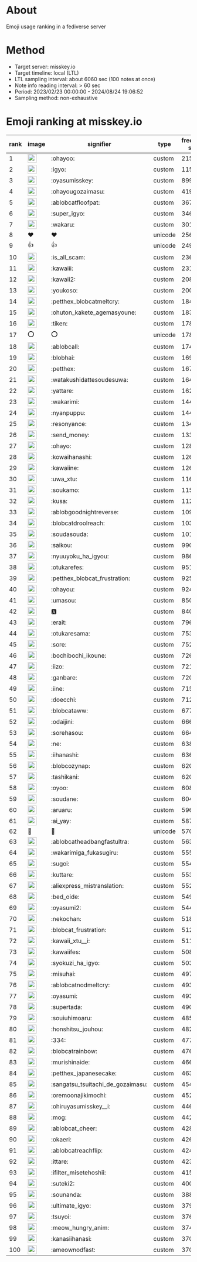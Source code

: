 # About
Emoji usage ranking in a fediverse server

# Method
- Target server: misskey.io
- Target timeline: local (LTL)
- LTL sampling interval: about 6060 sec (100 notes at once)
- Note info reading interval: > 60 sec
- Period: 2023/02/23 00:00:00 - 2024/08/24 19:06:52 
- Sampling method: non-exhaustive

# Emoji ranking at misskey.io

|rank|image|signifier|type|frequency score|
|----|----|----|----|----|
|1|<img height="24" src="https://misskey.io/emoji/ohayoo.webp">|:ohayoo:|custom|215344|
|2|<img height="24" src="https://misskey.io/emoji/igyo.webp">|:igyo:|custom|115478|
|3|<img height="24" src="https://misskey.io/emoji/oyasumisskey.webp">|:oyasumisskey:|custom|89904|
|4|<img height="24" src="https://misskey.io/emoji/ohayougozaimasu.webp">|:ohayougozaimasu:|custom|41941|
|5|<img height="24" src="https://misskey.io/emoji/ablobcatfloofpat.webp">|:ablobcatfloofpat:|custom|36782|
|6|<img height="24" src="https://misskey.io/emoji/super_igyo.webp">|:super_igyo:|custom|34645|
|7|<img height="24" src="https://misskey.io/emoji/wakaru.webp">|:wakaru:|custom|30101|
|8|❤|❤|unicode|25644|
|9|👍|👍|unicode|24935|
|10|<img height="24" src="https://misskey.io/emoji/is_all_scam.webp">|:is_all_scam:|custom|23600|
|11|<img height="24" src="https://misskey.io/emoji/kawaiii.webp">|:kawaiii:|custom|23155|
|12|<img height="24" src="https://misskey.io/emoji/kawaii2.webp">|:kawaii2:|custom|20881|
|13|<img height="24" src="https://misskey.io/emoji/youkoso.webp">|:youkoso:|custom|20069|
|14|<img height="24" src="https://misskey.io/emoji/petthex_blobcatmeltcry.webp">|:petthex_blobcatmeltcry:|custom|18416|
|15|<img height="24" src="https://misskey.io/emoji/ohuton_kakete_agemasyoune.webp">|:ohuton_kakete_agemasyoune:|custom|18341|
|16|<img height="24" src="https://misskey.io/emoji/tiken.webp">|:tiken:|custom|17896|
|17|⭕|⭕|unicode|17803|
|18|<img height="24" src="https://misskey.io/emoji/ablobcall.webp">|:ablobcall:|custom|17411|
|19|<img height="24" src="https://misskey.io/emoji/blobhai.webp">|:blobhai:|custom|16938|
|20|<img height="24" src="https://misskey.io/emoji/petthex.webp">|:petthex:|custom|16786|
|21|<img height="24" src="https://misskey.io/emoji/watakushidattesoudesuwa.webp">|:watakushidattesoudesuwa:|custom|16461|
|22|<img height="24" src="https://misskey.io/emoji/yattare.webp">|:yattare:|custom|16283|
|23|<img height="24" src="https://misskey.io/emoji/wakarimi.webp">|:wakarimi:|custom|14491|
|24|<img height="24" src="https://misskey.io/emoji/nyanpuppu.webp">|:nyanpuppu:|custom|14413|
|25|<img height="24" src="https://misskey.io/emoji/resonyance.webp">|:resonyance:|custom|13482|
|26|<img height="24" src="https://misskey.io/emoji/send_money.webp">|:send_money:|custom|13318|
|27|<img height="24" src="https://misskey.io/emoji/ohayo.webp">|:ohayo:|custom|12848|
|28|<img height="24" src="https://misskey.io/emoji/kowaihanashi.webp">|:kowaihanashi:|custom|12681|
|29|<img height="24" src="https://misskey.io/emoji/kawaiine.webp">|:kawaiine:|custom|12657|
|30|<img height="24" src="https://misskey.io/emoji/uwa_xtu.webp">|:uwa_xtu:|custom|11634|
|31|<img height="24" src="https://misskey.io/emoji/soukamo.webp">|:soukamo:|custom|11523|
|32|<img height="24" src="https://misskey.io/emoji/kusa.webp">|:kusa:|custom|11208|
|33|<img height="24" src="https://misskey.io/emoji/ablobgoodnightreverse.webp">|:ablobgoodnightreverse:|custom|10998|
|34|<img height="24" src="https://misskey.io/emoji/blobcatdroolreach.webp">|:blobcatdroolreach:|custom|10372|
|35|<img height="24" src="https://misskey.io/emoji/soudasouda.webp">|:soudasouda:|custom|10117|
|36|<img height="24" src="https://misskey.io/emoji/saikou.webp">|:saikou:|custom|9909|
|37|<img height="24" src="https://misskey.io/emoji/nyuuyoku_ha_igyou.webp">|:nyuuyoku_ha_igyou:|custom|9860|
|38|<img height="24" src="https://misskey.io/emoji/otukarefes.webp">|:otukarefes:|custom|9515|
|39|<img height="24" src="https://misskey.io/emoji/petthex_blobcat_frustration.webp">|:petthex_blobcat_frustration:|custom|9259|
|40|<img height="24" src="https://misskey.io/emoji/ohayou.webp">|:ohayou:|custom|9240|
|41|<img height="24" src="https://misskey.io/emoji/umasou.webp">|:umasou:|custom|8503|
|42|<img height="24" src="https://misskey.io/emoji/a.webp">|:a:|custom|8407|
|43|<img height="24" src="https://misskey.io/emoji/erait.webp">|:erait:|custom|7961|
|44|<img height="24" src="https://misskey.io/emoji/otukaresama.webp">|:otukaresama:|custom|7535|
|45|<img height="24" src="https://misskey.io/emoji/sore.webp">|:sore:|custom|7526|
|46|<img height="24" src="https://misskey.io/emoji/bochibochi_ikoune.webp">|:bochibochi_ikoune:|custom|7269|
|47|<img height="24" src="https://misskey.io/emoji/iizo.webp">|:iizo:|custom|7211|
|48|<img height="24" src="https://misskey.io/emoji/ganbare.webp">|:ganbare:|custom|7207|
|49|<img height="24" src="https://misskey.io/emoji/iine.webp">|:iine:|custom|7157|
|50|<img height="24" src="https://misskey.io/emoji/doecchi.webp">|:doecchi:|custom|7125|
|51|<img height="24" src="https://misskey.io/emoji/blobcataww.webp">|:blobcataww:|custom|6778|
|52|<img height="24" src="https://misskey.io/emoji/odaijini.webp">|:odaijini:|custom|6665|
|53|<img height="24" src="https://misskey.io/emoji/sorehasou.webp">|:sorehasou:|custom|6642|
|54|<img height="24" src="https://misskey.io/emoji/ne.webp">|:ne:|custom|6381|
|55|<img height="24" src="https://misskey.io/emoji/iihanashi.webp">|:iihanashi:|custom|6360|
|56|<img height="24" src="https://misskey.io/emoji/blobcozynap.webp">|:blobcozynap:|custom|6203|
|57|<img height="24" src="https://misskey.io/emoji/tashikani.webp">|:tashikani:|custom|6202|
|58|<img height="24" src="https://misskey.io/emoji/oyoo.webp">|:oyoo:|custom|6081|
|59|<img height="24" src="https://misskey.io/emoji/soudane.webp">|:soudane:|custom|6048|
|60|<img height="24" src="https://misskey.io/emoji/aruaru.webp">|:aruaru:|custom|5969|
|61|<img height="24" src="https://misskey.io/emoji/ai_yay.webp">|:ai_yay:|custom|5876|
|62|🎉|🎉|unicode|5703|
|63|<img height="24" src="https://misskey.io/emoji/ablobcatheadbangfastultra.webp">|:ablobcatheadbangfastultra:|custom|5631|
|64|<img height="24" src="https://misskey.io/emoji/wakarimiga_fukasugiru.webp">|:wakarimiga_fukasugiru:|custom|5557|
|65|<img height="24" src="https://misskey.io/emoji/sugoi.webp">|:sugoi:|custom|5540|
|66|<img height="24" src="https://misskey.io/emoji/kuttare.webp">|:kuttare:|custom|5532|
|67|<img height="24" src="https://misskey.io/emoji/aliexpress_mistranslation.webp">|:aliexpress_mistranslation:|custom|5522|
|68|<img height="24" src="https://misskey.io/emoji/bed_oide.webp">|:bed_oide:|custom|5491|
|69|<img height="24" src="https://misskey.io/emoji/oyasumi2.webp">|:oyasumi2:|custom|5449|
|70|<img height="24" src="https://misskey.io/emoji/nekochan.webp">|:nekochan:|custom|5183|
|71|<img height="24" src="https://misskey.io/emoji/blobcat_frustration.webp">|:blobcat_frustration:|custom|5129|
|72|<img height="24" src="https://misskey.io/emoji/kawaii_xtu__i.webp">|:kawaii_xtu__i:|custom|5113|
|73|<img height="24" src="https://misskey.io/emoji/kawaiifes.webp">|:kawaiifes:|custom|5081|
|74|<img height="24" src="https://misskey.io/emoji/syokuzi_ha_igyo.webp">|:syokuzi_ha_igyo:|custom|5032|
|75|<img height="24" src="https://misskey.io/emoji/misuhai.webp">|:misuhai:|custom|4977|
|76|<img height="24" src="https://misskey.io/emoji/ablobcatnodmeltcry.webp">|:ablobcatnodmeltcry:|custom|4932|
|77|<img height="24" src="https://misskey.io/emoji/oyasumi.webp">|:oyasumi:|custom|4930|
|78|<img height="24" src="https://misskey.io/emoji/supertada.webp">|:supertada:|custom|4903|
|79|<img height="24" src="https://misskey.io/emoji/souiuhimoaru.webp">|:souiuhimoaru:|custom|4854|
|80|<img height="24" src="https://misskey.io/emoji/honshitsu_jouhou.webp">|:honshitsu_jouhou:|custom|4820|
|81|<img height="24" src="https://misskey.io/emoji/334.webp">|:334:|custom|4778|
|82|<img height="24" src="https://misskey.io/emoji/blobcatrainbow.webp">|:blobcatrainbow:|custom|4763|
|83|<img height="24" src="https://misskey.io/emoji/murishinaide.webp">|:murishinaide:|custom|4668|
|84|<img height="24" src="https://misskey.io/emoji/petthex_japanesecake.webp">|:petthex_japanesecake:|custom|4636|
|85|<img height="24" src="https://misskey.io/emoji/sangatsu_tsuitachi_de_gozaimasu.webp">|:sangatsu_tsuitachi_de_gozaimasu:|custom|4545|
|86|<img height="24" src="https://misskey.io/emoji/oremoonajikimochi.webp">|:oremoonajikimochi:|custom|4526|
|87|<img height="24" src="https://misskey.io/emoji/ohiruyasumisskey__i.webp">|:ohiruyasumisskey__i:|custom|4461|
|88|<img height="24" src="https://misskey.io/emoji/mog.webp">|:mog:|custom|4427|
|89|<img height="24" src="https://misskey.io/emoji/ablobcat_cheer.webp">|:ablobcat_cheer:|custom|4282|
|90|<img height="24" src="https://misskey.io/emoji/okaeri.webp">|:okaeri:|custom|4263|
|91|<img height="24" src="https://misskey.io/emoji/ablobcatreachflip.webp">|:ablobcatreachflip:|custom|4242|
|92|<img height="24" src="https://misskey.io/emoji/ittare.webp">|:ittare:|custom|4233|
|93|<img height="24" src="https://misskey.io/emoji/ifilter_misetehoshii.webp">|:ifilter_misetehoshii:|custom|4153|
|94|<img height="24" src="https://misskey.io/emoji/suteki2.webp">|:suteki2:|custom|4006|
|95|<img height="24" src="https://misskey.io/emoji/sounanda.webp">|:sounanda:|custom|3882|
|96|<img height="24" src="https://misskey.io/emoji/ultimate_igyo.webp">|:ultimate_igyo:|custom|3798|
|97|<img height="24" src="https://misskey.io/emoji/tsuyoi.webp">|:tsuyoi:|custom|3765|
|98|<img height="24" src="https://misskey.io/emoji/meow_hungry_anim.webp">|:meow_hungry_anim:|custom|3748|
|99|<img height="24" src="https://misskey.io/emoji/kanasiihanasi.webp">|:kanasiihanasi:|custom|3704|
|100|<img height="24" src="https://misskey.io/emoji/ameownodfast.webp">|:ameownodfast:|custom|3704|
